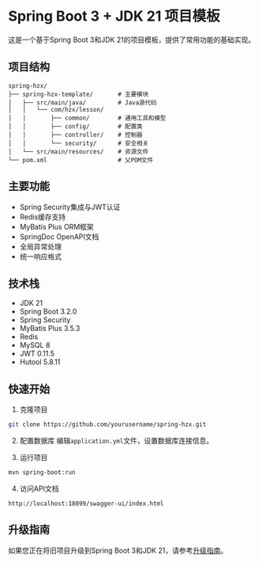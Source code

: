 # Spring Boot 3 + JDK 21 项目模板

这是一个基于Spring Boot 3和JDK 21的项目模板，提供了常用功能的基础实现。

## 项目结构

```
spring-hzx/
├── spring-hzx-template/       # 主要模块
│   ├── src/main/java/         # Java源代码
│   │   └── com/hzx/lesson/
│   │       ├── common/        # 通用工具和模型
│   │       ├── config/        # 配置类
│   │       ├── controller/    # 控制器
│   │       └── security/      # 安全相关
│   └── src/main/resources/    # 资源文件
└── pom.xml                    # 父POM文件
```

## 主要功能

- Spring Security集成与JWT认证
- Redis缓存支持
- MyBatis Plus ORM框架
- SpringDoc OpenAPI文档
- 全局异常处理
- 统一响应格式

## 技术栈

- JDK 21
- Spring Boot 3.2.0
- Spring Security
- MyBatis Plus 3.5.3
- Redis
- MySQL 8
- JWT 0.11.5
- Hutool 5.8.11

## 快速开始

1. 克隆项目
```bash
git clone https://github.com/yourusername/spring-hzx.git
```

2. 配置数据库
编辑`application.yml`文件，设置数据库连接信息。

3. 运行项目
```bash
mvn spring-boot:run
```

4. 访问API文档
```
http://localhost:18099/swagger-ui/index.html
```

## 升级指南

如果您正在将旧项目升级到Spring Boot 3和JDK 21，请参考[升级指南](spring-hzx-template/src/main/resources/AmazonQ.md)。
